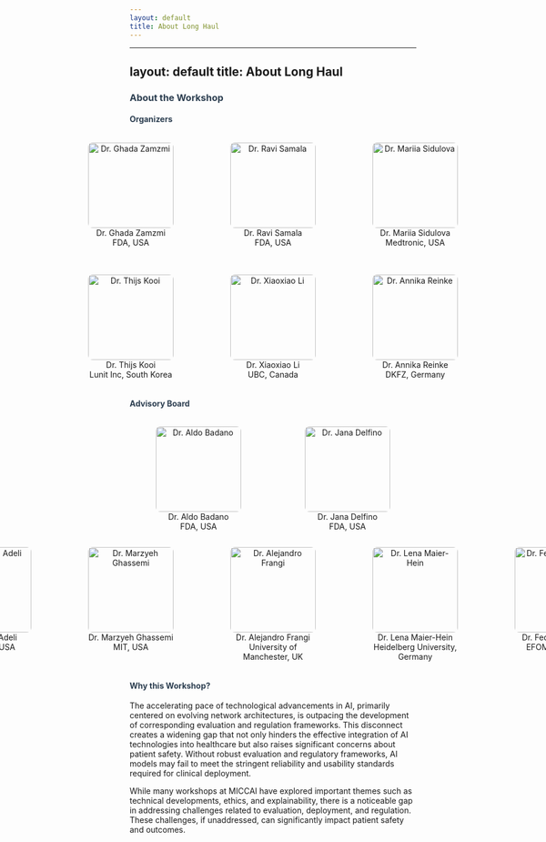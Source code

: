```yaml
---
layout: default
title: About Long Haul
---
```

---
layout: default
title: About Long Haul
---

<div class="post">
    <h3 class="pageTitle" style="color: #2c3e50;">About the Workshop</h3>
    <section>
        <h4 class="pageTitle" style="color: #2c3e50;">Organizers</h4>
        <div class="organizers">
            <!-- First Row: 3 Organizers -->
            <div class="row">
                <div class="organizer">
                    <figure>
                        <img src="{{ '/assets/img/organizers/ghada.jpg' | relative_url }}" alt="Dr. Ghada Zamzmi">
                        <figcaption>Dr. Ghada Zamzmi <br> FDA, USA</figcaption>
                    </figure>
                </div>
                <div class="organizer">
                    <figure>
                        <img src="{{ '/assets/img/organizers/ravi.jpg' | relative_url }}" alt="Dr. Ravi Samala">
                        <figcaption>Dr. Ravi Samala <br> FDA, USA</figcaption>
                    </figure>
                </div>
                <div class="organizer">
                    <figure>
                        <img src="{{ '/assets/img/organizers/touring.jpg' | relative_url }}" alt="Dr. Mariia Sidulova">
                        <figcaption>Dr. Mariia Sidulova <br> Medtronic, USA</figcaption>
                    </figure>
                </div>
            </div>
            <!-- Second Row: 3 Organizers -->
            <div class="row">
                <div class="organizer">
                    <figure>
                        <img src="{{ '/assets/img/organizers/thijs.jpg' | relative_url }}" alt="Dr. Thijs Kooi">
                        <figcaption>Dr. Thijs Kooi <br> Lunit Inc, South Korea</figcaption>
                    </figure>
                </div>
                <div class="organizer">
                    <figure>
                        <img src="{{ '/assets/img/organizers/xiaoxiao.jpg' | relative_url }}" alt="Dr. Xiaoxiao Li">
                        <figcaption>Dr. Xiaoxiao Li <br> UBC, Canada</figcaption>
                    </figure>
                </div>
                <div class="organizer">
                    <figure>
                        <img src="{{ '/assets/img/organizers/annika.jpg' | relative_url }}" alt="Dr. Annika Reinke">
                        <figcaption>Dr. Annika Reinke <br> DKFZ, Germany</figcaption>
                    </figure>
                </div>
            </div>
        </div>
    </section>
    <section>
        <h4 class="pageTitle" style="color: #2c3e50;">Advisory Board</h4>
        <!-- First Row: 2 Advisors -->
        <div class="row">
            <div class="organizer">
                <figure>
                    <img src="{{ '/assets/img/organizers/aldo.jpg' | relative_url }}" alt="Dr. Aldo Badano">
                    <figcaption>Dr. Aldo Badano <br> FDA, USA</figcaption>
                </figure>
            </div>
            <div class="organizer">
                <figure>
                    <img src="{{ '/assets/img/organizers/touring.jpg' | relative_url }}" alt="Dr. Jana Delfino">
                    <figcaption>Dr. Jana Delfino <br> FDA, USA</figcaption>
                </figure>
            </div>
        </div>
        <!-- Second Row: 5 Advisors -->
        <div class="row">
            <div class="organizer">
                <figure>
                    <img src="{{ '/assets/img/organizers/ehsan.jpg' | relative_url }}" alt="Dr. Ehsan Adeli">
                    <figcaption>Dr. Ehsan Adeli <br> Stanford, USA</figcaption>
                </figure>
            </div>
            <div class="organizer">
                <figure>
                    <img src="{{ '/assets/img/organizers/marzyeh.jpg' | relative_url }}" alt="Dr. Marzyeh Ghassemi">
                    <figcaption>Dr. Marzyeh Ghassemi <br> MIT, USA</figcaption>
                </figure>
            </div>
            <div class="organizer">
                <figure>
                    <img src="{{ '/assets/img/organizers/alejandro.jpg' | relative_url }}" alt="Dr. Alejandro Frangi">
                    <figcaption>Dr. Alejandro Frangi <br> University of Manchester, UK</figcaption>
                </figure>
            </div>
            <div class="organizer">
                <figure>
                    <img src="{{ '/assets/img/organizers/lena.jpg' | relative_url }}" alt="Dr. Lena Maier-Hein">
                    <figcaption>Dr. Lena Maier-Hein <br> Heidelberg University, Germany</figcaption>
                </figure>
            </div>
            <div class="organizer">
                <figure>
                    <img src="{{ '/assets/img/organizers/federica.jpg' | relative_url }}" alt="Dr. Federica Zanca">
                    <figcaption>Dr. Federica Zanca <br> EFOMP, Belgium</figcaption>
                </figure>
            </div>
        </div>
    </section>
    <section>
        <h4 class="pageTitle" style="color: #2c3e50;">Why this Workshop?</h4>
        <p>
            The accelerating pace of technological advancements in AI, primarily centered on evolving network architectures, 
            is outpacing the development of corresponding evaluation and regulation frameworks. This disconnect creates a 
            widening gap that not only hinders the effective integration of AI technologies into healthcare but also raises 
            significant concerns about patient safety. Without robust evaluation and regulatory frameworks, AI models may 
            fail to meet the stringent reliability and usability standards required for clinical deployment.
        </p>
        <p>
            While many workshops at MICCAI have explored important themes such as technical developments, ethics, and 
            explainability, there is a noticeable gap in addressing challenges related to evaluation, deployment, and 
            regulation. These challenges, if unaddressed, can significantly impact patient safety and outcomes.
        </p>
    </section>
</div>

<style>
    .organizers {
        display: flex;
        flex-wrap: wrap;
        justify-content: center;
        gap: 20px;
    }
    .row {
        display: flex;
        justify-content: center;
        width: 100%;
        gap: 20px;
    }
    .organizer {
        text-align: center;
        flex: 1 1 calc(25% - 20px); /* For 4 items per row */
    }
    .row:nth-child(2) .organizer {
        flex: 1 1 calc(33.33% - 20px); /* For 3 items per row */
    }
    .organizer img {
        width: 150px; /* Uniform width */
        height: 150px; /* Uniform height */
        object-fit: cover; /* Ensures consistent scaling */
        border-radius: 8px; /* Optional: Rounded corners */
    }
    .organizer p {
        margin-top: 10px;
        font-size: 14px;
    }
</style>

<!-- 

<style>
    .organizers {
        display: flex;
        flex-direction: column; /* Stack rows vertically */
        gap: 20px; /* Space between rows */
    }
    .row {
        display: flex;
        justify-content: space-evenly; /* Equal spacing between items in a row */
        width: 100%;
        gap: 20px;
    }
    .organizer {
        text-align: center;
    }
    .organizer img {
        width: 150px; /* Uniform width */
        height: 150px; /* Uniform height */
        object-fit: cover; /* Ensures consistent scaling */
        border-radius: 8px; /* Optional: Rounded corners */
    }
    .organizer p {
        margin-top: 10px;
        font-size: 14px;
    }
</style> -->